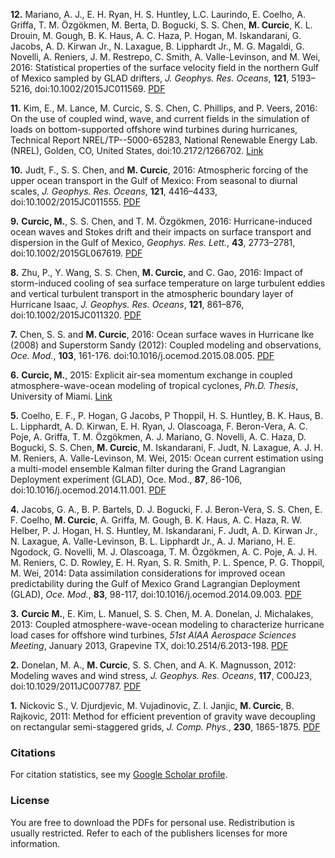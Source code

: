 
**12.** Mariano, A. J., E. H. Ryan, H. S. Huntley, L.C. Laurindo, E. Coelho, A. Griffa, T. M. Özgökmen, M. Berta, D. Bogucki, S. S. Chen, **M. Curcic**, K. L. Drouin, M. Gough, B. K. Haus, A. C. Haza, P. Hogan, M. Iskandarani, G. Jacobs, A. D. Kirwan Jr., N. Laxague, B. Lipphardt Jr., M. G. Magaldi, G. Novelli, A. Reniers, J. M. Restrepo, C. Smith, A. Valle-Levinson, and M. Wei, 2016: Statistical properties of the surface velocity field in the northern Gulf of Mexico sampled by GLAD drifters,  *J. Geophys. Res. Oceans*, **121**, 5193–5216, doi:10.1002/2015JC011569. [PDF](https://github.com/milancurcic/publications/blob/master/Mariano_etal_JGR2016.pdf)

**11.** Kim, E., M. Lance, M. Curcic, S. S. Chen, C. Phillips, and P. Veers, 2016: On the use of coupled wind, wave, and current fields in the simulation of loads on bottom-supported offshore wind turbines during hurricanes, Technical Report NREL/TP--5000-65283, National Renewable Energy Lab. (NREL), Golden, CO, United States, doi:10.2172/1266702. [Link](http://www.osti.gov/scitech/biblio/1266702)

**10.** Judt, F., S. S. Chen, and **M. Curcic**, 2016: Atmospheric forcing of the upper ocean transport in the Gulf of Mexico: From seasonal to diurnal scales, *J. Geophys. Res. Oceans*, **121**, 4416–4433, doi:10.1002/2015JC011555. [PDF](https://github.com/milancurcic/publications/blob/master/Judt_etal_JGR2016.pdf)

**9.** **Curcic, M.**, S. S. Chen, and T. M. Özgökmen, 2016: Hurricane-induced ocean waves and Stokes drift and their impacts on surface transport and dispersion in the Gulf of Mexico, *Geophys. Res. Lett.*, **43**, 2773–2781, doi:10.1002/2015GL067619. [PDF](https://github.com/milancurcic/publications/blob/master/Curcic_etal_GRL2016.pdf)

**8.** Zhu, P., Y. Wang, S. S. Chen, **M. Curcic**, and C. Gao, 2016: Impact of storm-induced cooling of sea surface temperature on large turbulent eddies and vertical turbulent transport in the atmospheric boundary layer of Hurricane Isaac, *J. Geophys. Res. Oceans*, **121**, 861–876, doi:10.1002/2015JC011320. [PDF](https://github.com/milancurcic/publications/blob/master/Zhu_etal_JGR2016.pdf)

**7.** Chen, S. S. and **M. Curcic**, 2016: Ocean surface waves in Hurricane Ike (2008) and Superstorm Sandy (2012): Coupled modeling and observations, *Oce. Mod.*, **103**, 161-176. doi:10.1016/j.ocemod.2015.08.005. [PDF](https://github.com/milancurcic/publications/blob/master/Chen_and_Curcic_OM2016.pdf)

**6.** **Curcic, M.**, 2015: Explicit air-sea momentum exchange in coupled atmosphere-wave-ocean modeling of tropical cyclones, *Ph.D. Thesis*, University of Miami. [Link](http://scholarlyrepository.miami.edu/oa_dissertations/1512)

**5.** Coelho, E. F., P. Hogan, G Jacobs, P Thoppil, H. S. Huntley, B. K. Haus, B. L. Lipphardt, A. D. Kirwan, E. H. Ryan, J. Olascoaga, F. Beron-Vera, A. C. Poje, A. Griffa, T. M. Özgökmen, A. J. Mariano, G. Novelli, A. C. Haza, D. Bogucki, S. S. Chen, **M. Curcic**, M. Iskandarani, F. Judt, N. Laxague, A. J. H. M. Reniers, A. Valle-Levinson, M. Wei, 2015: Ocean current estimation using a multi-model ensemble Kalman filter during the Grand Lagrangian Deployment experiment (GLAD), Oce. Mod., **87**, 86-106, doi:10.1016/j.ocemod.2014.11.001. [PDF](https://github.com/milancurcic/publications/blob/master/Coelho_etal_OM2015.pdf)

**4.** Jacobs, G. A., B. P. Bartels, D. J. Bogucki, F. J. Beron-Vera, S. S. Chen, E. F. Coelho, **M. Curcic**, A. Griffa, M. Gough, B. K. Haus, A. C. Haza, R. W. Helber, P. J. Hogan, H. S. Huntley, M. Iskandarani, F. Judt, A. D. Kirwan Jr., N. Laxague, A. Valle-Levinson, B. L. Lipphardt Jr., A. J. Mariano, H. E. Ngodock, G. Novelli, M. J. Olascoaga, T. M. Özgökmen, A. C. Poje, A. J. H. M. Reniers, C. D. Rowley, E. H. Ryan, S. R. Smith, P. L. Spence, P. G. Thoppil, M. Wei, 2014: Data assimilation considerations for improved ocean predictability during the Gulf of Mexico Grand Lagrangian Deployment (GLAD), *Oce. Mod.*, **83**, 98-117, doi:10.1016/j.ocemod.2014.09.003. [PDF](https://github.com/milancurcic/publications/blob/master/Jacobs_etal_OM2014.pdf)

**3.** **Curcic M.**, E. Kim, L. Manuel, S. S. Chen, M. A. Donelan, J. Michalakes, 2013: Coupled atmosphere-wave-ocean modeling to characterize hurricane load cases for offshore wind turbines, *51st AIAA Aerospace Sciences Meeting*, January 2013, Grapevine TX, doi:10.2514/6.2013-198. [PDF](https://github.com/milancurcic/publications/blob/master/Curcic_etal_AIAA2013.pdf)

**2.** Donelan, M. A., **M. Curcic**, S. S. Chen, and A. K. Magnusson, 2012: Modeling waves and wind stress, *J. Geophys. Res. Oceans*, **117**, C00J23, doi:10.1029/2011JC007787. [PDF](https://github.com/milancurcic/publications/blob/master/Donelan_etal_JGR2012.pdf)

**1.** Nickovic S., V. Djurdjevic, M. Vujadinovic, Z. I. Janjic, **M. Curcic**, B. Rajkovic, 2011: Method for efficient prevention of gravity wave decoupling on rectangular semi-staggered grids, *J. Comp. Phys.*, **230**, 1865-1875. [PDF](https://github.com/milancurcic/publications/blob/master/Nickovic_etal_JCP2011.pdf)

### Citations

For citation statistics, see my [Google Scholar profile](https://scholar.google.com/citations?user=NS217eUAAAAJ&hl=en).

### License

You are free to download the PDFs for personal use. Redistribution is usually restricted. Refer to each of the publishers licenses for more information.
